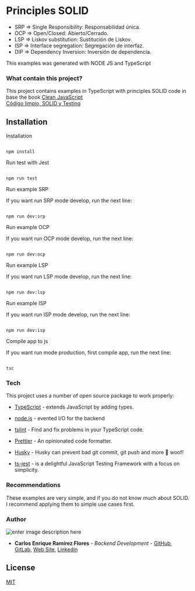 # Principles SOLID

- SRP => Single Responsibility: Responsabilidad única.
- OCP => Open/Closed: Abierto/Cerrado.
- LSP => Liskov substitution: Sustitución de Liskov.
- ISP => Interface segregation: Segregación de interfaz.
- DIP => Dependency Inversion: Inversión de dependencia.

This examples was generated with NODE JS and TypeScript

### What contain this project?

This project contains examples in TypeScript with principles SOLID code in base the book [Clean JavaScript  
Código limpio, SOLID y Testing](https://softwarecrafters.io/cleancode-solid-testing-js)

## Installation

Installation

```

npm install

```

Run test with Jest

```

npm run test

```

Run example SRP

If you want run SRP mode develop, run the next line:

```

npm run dev:srp

```

Run example OCP

If you want run OCP mode develop, run the next line:

```

npm run dev:ocp

```

Run example LSP

If you want run LSP mode develop, run the next line:

```

npm run dev:lsp

```

Run example ISP

If you want run ISP mode develop, run the next line:

```

npm run dev:isp

```

Compile app to js

If you want run mode production, first compile app, run the next line:

```

tsc

```

### Tech

This project uses a number of open source package to work properly:

- [TypeScript](https://www.typescriptlang.org/) - extends JavaScript by adding types.

- [node.js](https://nodejs.org/) - evented I/O for the backend

- [tslint](https://eslint.org/) - Find and fix problems in your TypeScript code.

- [Prettier](https://prettier.io/) - An opinionated code formatter.

- [Husky](https://www.npmjs.com/package/husky) - Husky can prevent bad git commit, git push and more 🐶 woof!

- [ts-jest](https://www.npmjs.com/package/ts-jest) - is a delightful JavaScript Testing Framework with a focus on simplicity.

### Recommendations

These examples are very simple, and if you do not know much about SOLID. I recommend applying them to simple use cases first.

### Author

![enter image description here](https://avatars1.githubusercontent.com/u/6466769?s=170&v=4)

- **Carlos Enrique Ramírez Flores** - _Backend Development_ - [GitHub](https://github.com/linuxcarl), [GitLab](https://gitlab.com/linux-carl), [Web Site](https://www.carlosramirezflores.com), [Linkedin](https://www.linkedin.com/in/carlos-enrique-ram%C3%ADrez-flores/)

## License

[MIT](https://choosealicense.com/licenses/mit/)
